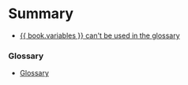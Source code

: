 # Summary

* [{{ book.variables }} can't be used in the glossary](README.md)

### Glossary
* [Glossary](GLOSSARY.md)